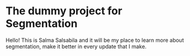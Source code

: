 # The dummy project for Segmentation 

Hello! This is Salma Salsabila and it will be my place to learn more about segmentation, make it better in every update that I make. 
